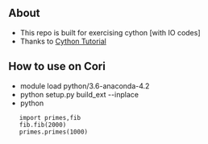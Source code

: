 ## About

  * This repo is built for exercising cython [with IO codes]
  * Thanks to [Cython Tutorial](https://cython.readthedocs.io/en/latest/src/tutorial/cython_tutorial.html)

## How to use on Cori

  * module load python/3.6-anaconda-4.2
  * python setup.py build_ext --inplace
  * python 
  ```
     import primes,fib
     fib.fib(2000)
     primes.primes(1000)
  ```


